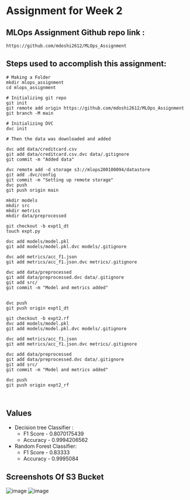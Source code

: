 # Assignment for Week 2 

## MLOps Assignment Github repo link :
```
https://github.com/mdoshi2612/MLOps_Assignment
```
## Steps used to accomplish this assignment:
```
# Making a Folder
mkdir mlops_assignment
cd mlops_assignment

# Initializing git repo
git init
git remote add origin https://github.com/mdoshi2612/MLOps_Assignment
git branch -M main

# Initializing DVC
dvc init

# Then the data was downloaded and added

dvc add data/creditcard.csv
git add data/creditcard.csv.dvc data/.gitignore
git commit -m "Added data"

dvc remote add -d storage s3://mlops200100094/datastore
git add .dvc/config
git commit -m "Setting up remote storage"
dvc push
git push origin main

mkdir models
mkdir src
mkdir metrics
mkdir data/preprocessed

git checkout -b expt1_dt
touch expt.py

dvc add models/model.pkl
git add models/model.pkl.dvc models/.gitignore

dvc add metrics/acc_f1.json
git add metrics/acc_f1.json.dvc metrics/.gitignore

dvc add data/preprocessed
git add data/preprocessed.dvc data/.gitignore
git add src/
git commit -m "Model and metrics added"


dvc push
git push origin expt1_dt

git checkout -b expt2.rf
dvc add models/model.pkl
git add models/model.pkl.dvc models/.gitignore

dvc add metrics/acc_f1.json
git add metrics/acc_f1.json.dvc metrics/.gitignore

dvc add data/preprocessed
git add data/preprocessed.dvc data/.gitignore
git add src/
git commit -m "Model and metrics added"

dvc push
git push origin expt2_rf



```


## Values
 - Decision tree Classifier :
   - F1 Score - 0.8070175439 
   - Accuracy - 0.9994206562
 - Random Forest Classifier:
   - F1 Score - 0.83333
   - Accuracy - 0.9995084


## Screenshots Of S3 Bucket
![image](https://user-images.githubusercontent.com/73156496/125743617-b14d72bf-29d3-48b4-9a68-015454947ed5.png)
![image](https://user-images.githubusercontent.com/73156496/125743643-bf752850-1ce2-446e-98cf-af6ae7ff9cbf.png)

